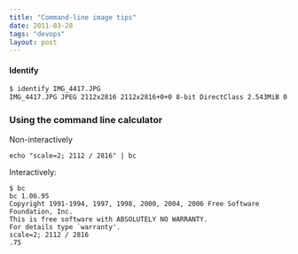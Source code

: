 ```yaml
---
title: "Command-line image tips"
date: 2011-03-28
tags: "devops"
layout: post
---
```


#### Identify
```bash
$ identify IMG_4417.JPG
IMG_4417.JPG JPEG 2112x2816 2112x2816+0+0 8-bit DirectClass 2.543MiB 0.000u 0:00.000
```

### Using the command line calculator

Non-interactively
```
echo "scale=2; 2112 / 2816" | bc
```

Interactively:

```
$ bc
bc 1.06.95
Copyright 1991-1994, 1997, 1998, 2000, 2004, 2006 Free Software Foundation, Inc.
This is free software with ABSOLUTELY NO WARRANTY.
For details type `warranty'.
scale=2; 2112 / 2816
.75
```
